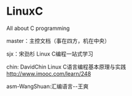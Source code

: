 # LinuxC
All about C programming

master：主控文档（事在四方，机在中央）

sjx：宋劲杉 Linux C编程一站式学习

chin: DavidChin Linux C语言编程基本原理与实践 http://www.imooc.com/learn/248

asm-WangShuan:汇编语言--王爽
